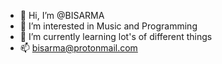 - 👋 Hi, I’m @BISARMA
- 👀 I’m interested in Music and Programming
- 🌱 I’m currently learning lot's of different things
- 📫 bisarma@protonmail.com
